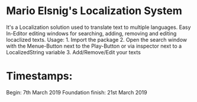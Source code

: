 # Mario Elsnig's Localization System

It's a Localization solution used to translate text to multiple languages. Easy In-Editor editing windows for searching, adding, removing and editing locaclized texts. Usage: 1. Import the package 2. Open the search window with the Menue-Button next to the Play-Button or via inspector next to a LocalizedString variable 3. Add/Remove/Edit your texts

# Timestamps:
Begin: 7th March 2019
Foundation finish: 21st March 2019